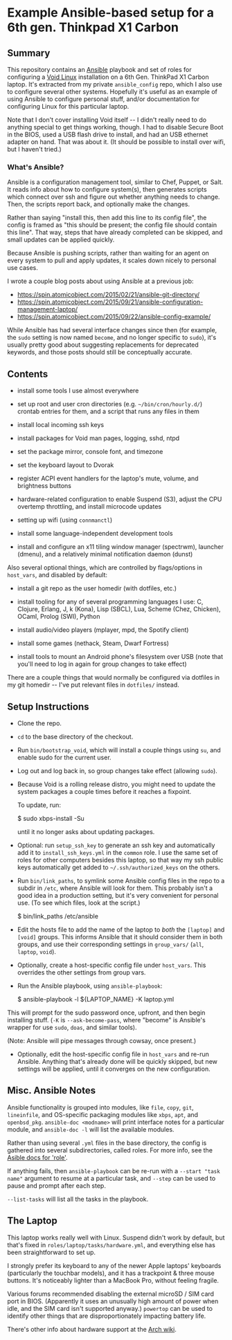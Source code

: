# Example Ansible-based setup for a 6th gen. Thinkpad X1 Carbon

## Summary

This repository contains an [Ansible][a] playbook and set of roles for
configuring a [Void Linux][v] installation on a 6th Gen. ThinkPad X1
Carbon laptop. It's extracted from my private `ansible_config` repo,
which I also use to configure several other systems. Hopefully it's
useful as an example of using Ansible to configure personal stuff,
and/or documentation for configuring Linux for this particular laptop.

Note that I don't cover installing Void itself -- I didn't really need
to do anything special to get things working, though. I had to disable
Secure Boot in the BIOS, used a USB flash drive to install, and had an
USB ethernet adapter on hand. That was about it. (It should be possible
to install over wifi, but I haven't tried.)

[v]: https://voidlinux.org/
[a]: https://www.ansible.com/


### What's Ansible?

Ansible is a configuration management tool, similar to Chef, Puppet, or
Salt. It reads info about how to configure system(s), then generates
scripts which connect over ssh and figure out whether anything needs to
change. Then, the scripts report back, and optionally make the changes.

Rather than saying "install this, then add this line to its config
file", the config is framed as "this should be present; the config file
should contain this line". That way, steps that have already completed
can be skipped, and small updates can be applied quickly.

Because Ansible is pushing scripts, rather than waiting for an agent on
every system to pull and apply updates, it scales down nicely to
personal use cases.

I wrote a couple blog posts about using Ansible at a previous job:

- https://spin.atomicobject.com/2015/02/21/ansible-git-directory/
- https://spin.atomicobject.com/2015/09/21/ansible-configuration-management-laptop/
- https://spin.atomicobject.com/2015/09/22/ansible-config-example/

While Ansible has had several interface changes since then (for example,
the `sudo` setting is now named `become`, and no longer specific to
`sudo`), it's usually pretty good about suggesting replacements for
deprecated keywords, and those posts should still be conceptually
accurate.


## Contents

- install some tools I use almost everywhere

- set up root and user cron directories (e.g. `~/bin/cron/hourly.d/`)
  crontab entries for them, and a script that runs any files in them

- install local incoming ssh keys

- install packages for Void man pages, logging, sshd, ntpd

- set the package mirror, console font, and timezone

- set the keyboard layout to Dvorak

- register ACPI event handlers for the laptop's mute, volume, and
  brightness buttons

- hardware-related configuration to enable Suspend (S3), adjust the CPU
  overtemp throttling, and install microcode updates

- setting up wifi (using `connmanctl`)

- install some language-independent development tools

- install and configure an x11 tiling window manager (spectrwm),
  launcher (dmenu), and a relatively minimal notification daemon (dunst)


Also several optional things, which are controlled by flags/options in
`host_vars`, and disabled by default:

- install a git repo as the user homedir (with dotfiles, etc.)

- install tooling for any of several programming languages I use: C,
  Clojure, Erlang, J, k (Kona), Lisp (SBCL), Lua, Scheme (Chez, Chicken), OCaml,
  Prolog (SWI), Python

- install audio/video players (mplayer, mpd, the Spotify client)

- install some games (nethack, Steam, Dwarf Fortress)

- install tools to mount an Android phone's filesystem over USB (note
  that you'll need to log in again for group changes to take effect)

There are a couple things that would normally be configured via dotfiles
in my git homedir -- I've put relevant files in `dotfiles/` instead.


## Setup Instructions

- Clone the repo.

- `cd` to the base directory of the checkout.

- Run `bin/bootstrap_void`, which will install a couple things using `su`,
  and enable sudo for the current user.

- Log out and log back in, so group changes take effect (allowing `sudo`).

- Because Void is a rolling release distro, you might need to update the
  system packages a couple times before it reaches a fixpoint.

  To update, run:

    $ sudo xbps-install -Su

  until it no longer asks about updating packages. 

- Optional: run `setup_ssh_key` to generate an ssh key and automatically
  add it to `install_ssh_keys.yml` in the `common` role. I use the same
  set of roles for other computers besides this laptop, so that way my
  ssh public keys automatically get added to `~/.ssh/authorized_keys` on
  the others.

- Run `bin/link_paths`, to symlink some Ansible config files in the repo
  to a subdir in `/etc`, where Ansible will look for them. This probably
  isn't a good idea in a production setting, but it's very convenient
  for personal use. (To see which files, look at the script.)

    $ bin/link_paths /etc/ansible

- Edit the hosts file to add the name of the laptop to _both_ the
  `[laptop]` and `[void]` groups. This informs Ansible that it should
  consider them in both groups, and use their corresponding settings
  in `group_vars/` (`all`, `laptop`, `void`).

- Optionally, create a host-specific config file under `host_vars`.
  This overrides the other settings from group vars.

- Run the Ansible playbook, using `ansible-playbook`:

    $ ansible-playbook -l ${LAPTOP_NAME} -K laptop.yml

This will prompt for the sudo password once, upfront, and then begin
installing stuff. (`-K` is `--ask-become-pass`, where "become" is
Ansible's wrapper for use `sudo`, `doas`, and similar tools).

(Note: Ansible will pipe messages through cowsay, once present.)

- Optionally, edit the host-specific config file in `host_vars`
  and re-run Ansible. Anything that's already done will be quickly
  skipped, but new settings will be applied, until it converges on
  the new configuration.


## Misc. Ansible Notes

Ansible functionality is grouped into modules, like `file`, `copy`,
`git`, `lineinfile`, and OS-specific packaging modules like `xbps`,
`apt`, and `openbsd_pkg`. `ansible-doc <modname>` will print interface
notes for a particular module, and `ansible-doc -l` will list the
available modules.

Rather than using several `.yml` files in the base directory, the
config is gathered into several subdirectories, called roles. For more
info, see the [Asible docs for 'role'][r].

[r]: https://docs.ansible.com/ansible/latest/user_guide/playbooks_reuse_roles.html

If anything fails, then `ansible-playbook` can be re-run with a
`--start "task name"` argument to resume at a particular task,
and `--step` can be used to pause and prompt after each step.

`--list-tasks` will list all the tasks in the playbook.


## The Laptop

This laptop works really well with Linux. Suspend didn't work by
default, but that's fixed in `roles/laptop/tasks/hardware.yml`, and
everything else has been straightforward to set up.

I strongly prefer its keyboard to any of the newer Apple laptops'
keyboards (particularly the touchbar models), and it has a trackpoint &
three mouse buttons. It's noticeably lighter than a MacBook Pro, without
feeling fragile.

Various forums recommended disabling the external microSD / SIM card
port in BIOS. (Apparently it uses an unusually high amount of power when
idle, and the SIM card isn't supported anyway.) `powertop` can be used
to identify other things that are disproportionately impacting battery
life.

There's other info about hardware support at the
[Arch wiki](https://wiki.archlinux.org/index.php/Lenovo_ThinkPad_X1_Carbon_(Gen_6)).

